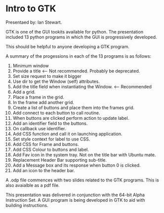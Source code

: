 # Intro to GTK

Presentaed by: Ian Stewart.

GTK is one of the GUI tookits available for python. 
The presentation included 13 python programs in which the GUI is progressively developed.

This should be helpful to anyone developing a GTK program.

A summary of the progessions in each of the 13 programs is as follows:

1. Minimum window
2. Provide a title <-- Not recommended. Probably be deprecated.
2. Set size request to make it bigger
2. Use dir to get the Window (self) attributes.
3. Add the title field when instantiating the Window. <-- Recommended
4. Add a grid.
4. Place a frame in the grid.
5. In the frame add another grid.
5. Create a list of buttons and place them into the frames grid.
6. Add connect to each button to call routine.
6. When buttons are clicked perform action to update label.
7. Add an identifier field to the buttons.
7. On callback use identifier.
8. Add CSS function and call it on launching application.
8. Set style context for label to use CSS. 
9. Add CSS for Frame and buttons.
10. Add CSS Colour to buttons and label.
11. Add Fav icon in the system tray. Not on the title bar with Ubuntu mate.
11. Replacement Header Bar supporting sub-title.
12. Add a Message box and its response when button 0 is clicked.
13. Add an icon to the header bar.


A .odp file commences with two slides related to the GTK programs. This is also avaialble as a pdf file.

This presentation was delivered in conjunction with the 64-bit Alpha Instruction Set. 
A GUI program is being  developed in GTK to aid with building instructions.


